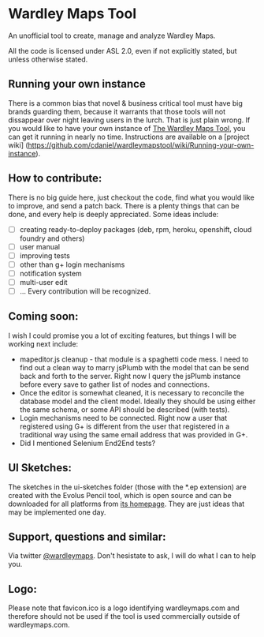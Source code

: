 Wardley Maps Tool
===============

An unofficial tool to create, manage and analyze Wardley Maps.

All the code is licensed under ASL 2.0, even if not explicitly stated, but unless otherwise stated.

Running your own instance
-------------------------
There is a common bias that novel & business critical tool must have big brands guarding them, because it warrants that those tools will not dissappear over night leaving users in the lurch. That is just plain wrong. If you would like to have your own instance of [The Wardley Maps Tool](http://wardleymaps.com/the-tool1.html), you can get it running in nearly no time. Instructions are available on a [project wiki] (https://github.com/cdaniel/wardleymapstool/wiki/Running-your-own-instance). 

How to contribute:
------------------
There is no big guide here, just checkout the code, find what you would like to improve, and send a patch back.
There is a plenty things that can be done, and every help is deeply appreciated. Some ideas include:
- [ ] creating ready-to-deploy packages (deb, rpm, heroku, openshift, cloud foundry and others)
- [ ] user manual
- [ ] improving tests
- [ ] other than g+ login mechanisms
- [ ] notification system
- [ ] multi-user edit
- [ ] ...
Every contribution will be recognized.

Coming soon:
------------
I wish I could promise you a lot of exciting features, but things I will be working next include:
- mapeditor.js cleanup - that module is a spaghetti code mess. I need to find out a clean way to marry jsPlumb with the model that can be send back and forth to the server. Right now I query the jsPlumb instance before every save to gather list of nodes and connections.
-  Once the editor is somewhat cleaned, it is necessary to reconcile the database model and the client model. Ideally they should be using either the same schema, or some API should be described (with tests).
- Login mechanisms need to be connected. Right now a user that registered using G+ is different from the user that registered in a traditional way using the same email address that was provided in G+.
- Did I mentioned Selenium End2End tests?

UI Sketches:
-----------------
The sketches in the ui-sketches folder (those with the *.ep extension) are created with the Evolus Pencil tool, 
which is open source and can be downloaded for all platforms from [its homepage](http://pencil.evolus.vn/). They are just ideas that may be implemented one day.

Support, questions and similar:
-----------------
Via twitter [@wardleymaps](https://twitter.com/wardleymaps). Don't hesistate to ask, I will do what I can to help you.

Logo:
-----------------
Please note that favicon.ico is a logo identifying wardleymaps.com and therefore should not be used if the tool is used commercially outside of wardleymaps.com.